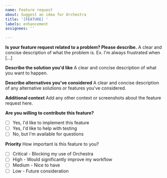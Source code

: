```yaml
---
name: Feature request
about: Suggest an idea for Orchestra
title: '[FEATURE] '
labels: enhancement
assignees: ''

---
```


**Is your feature request related to a problem? Please describe.**
A clear and concise description of what the problem is. Ex. I'm always frustrated when [...]

**Describe the solution you'd like**
A clear and concise description of what you want to happen.

**Describe alternatives you've considered**
A clear and concise description of any alternative solutions or features you've considered.

**Additional context**
Add any other context or screenshots about the feature request here.

**Are you willing to contribute this feature?**
- [ ] Yes, I'd like to implement this feature
- [ ] Yes, I'd like to help with testing
- [ ] No, but I'm available for questions

**Priority**
How important is this feature to you?
- [ ] Critical - Blocking my use of Orchestra
- [ ] High - Would significantly improve my workflow
- [ ] Medium - Nice to have
- [ ] Low - Future consideration